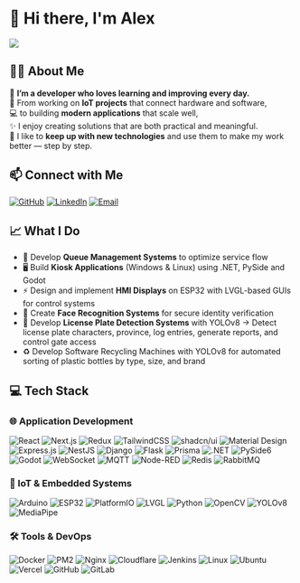 # 👋 Hi there, I'm Alex
![](https://cdn3.emoji.gg/emojis/1261-hackerbongocat.gif)
## 👨‍💻 About Me

🌱 **I’m a developer who loves learning and improving every day.**  
🔧 From working on **IoT projects** that connect hardware and software,  
💻 to building **modern applications** that scale well,  
✨ I enjoy creating solutions that are both practical and meaningful.  
🚀 I like to **keep up with new technologies** and use them to make my work better — step by step.  


## 📫 Connect with Me
[![GitHub](https://img.shields.io/badge/GitHub-181717?style=for-the-badge&logo=github&logoColor=white)](https://github.com/LEKPCSTEAM)
[![LinkedIn](https://img.shields.io/badge/LinkedIn-0A66C2?style=for-the-badge&logo=linkedin&logoColor=white)](www.linkedin.com/in/chaiwat-leanyos-15700a37b)
[![Email](https://img.shields.io/badge/Email-D14836?style=for-the-badge&logo=gmail&logoColor=white)](mailto:alex2530lu@gmail.com)


## 📈 What I Do
- 🏥 Develop **Queue Management Systems** to optimize service flow  
- 🖥️ Build **Kiosk Applications** (Windows & Linux) using .NET, PySide and Godot
- ⚡ Design and implement **HMI Displays** on ESP32 with LVGL-based GUIs for control systems  
- 👤 Create **Face Recognition Systems** for secure identity verification  
- 🚗 Develop **License Plate Detection Systems** with YOLOv8  → Detect license plate characters, province, log entries, generate reports, and control gate access
- ♻️ Develop Software Recycling Machines with YOLOv8 for automated sorting of plastic bottles by type, size, and brand

  

## 💻 Tech Stack
### 🌐 Application Development  
![React](https://img.shields.io/badge/React-20232A?style=flat-square&logo=react&logoColor=61DAFB)
![Next.js](https://img.shields.io/badge/Next.js-000000?style=flat-square&logo=nextdotjs&logoColor=white)
![Redux](https://img.shields.io/badge/Redux-764ABC?style=flat-square&logo=redux&logoColor=white)
![TailwindCSS](https://img.shields.io/badge/TailwindCSS-06B6D4?style=flat-square&logo=tailwindcss&logoColor=white)
![shadcn/ui](https://img.shields.io/badge/shadcn%2Fui-000000?style=flat-square&logo=shadcnui&logoColor=white)
![Material Design](https://img.shields.io/badge/Material--Design-757575?style=flat-square&logo=materialdesign&logoColor=white)
![Express.js](https://img.shields.io/badge/Express.js-000000?style=flat-square&logo=express&logoColor=white)
![NestJS](https://img.shields.io/badge/NestJS-E0234E?style=flat-square&logo=nestjs&logoColor=white)
![Django](https://img.shields.io/badge/Django-092E20?style=flat-square&logo=django&logoColor=white)
![Flask](https://img.shields.io/badge/Flask-000000?style=flat-square&logo=flask&logoColor=white)
![Prisma](https://img.shields.io/badge/Prisma-2D3748?style=flat-square&logo=prisma&logoColor=white)
![.NET](https://img.shields.io/badge/.NET-512BD4?style=flat-square&logo=dotnet&logoColor=white)
![PySide6](https://img.shields.io/badge/PySide6-41CD52?style=flat-square&logo=qt&logoColor=white)
![Godot](https://img.shields.io/badge/Godot-478CBF?style=flat-square&logo=godotengine&logoColor=white)
![WebSocket](https://img.shields.io/badge/WebSocket-010101?style=flat-square&logo=socketdotio&logoColor=white)
![MQTT](https://img.shields.io/badge/MQTT-660066?style=flat-square&logo=eclipsemosquitto&logoColor=white)
![Node-RED](https://img.shields.io/badge/Node--RED-8F0000?style=flat-square&logo=nodered&logoColor=white)
![Redis](https://img.shields.io/badge/Redis-DC382D?style=flat-square&logo=redis&logoColor=white)
![RabbitMQ](https://img.shields.io/badge/RabbitMQ-FF6600?style=flat-square&logo=rabbitmq&logoColor=white)



### 🔧 IoT & Embedded Systems  
![Arduino](https://img.shields.io/badge/Arduino-00979D?style=flat-square&logo=arduino&logoColor=white)
![ESP32](https://img.shields.io/badge/ESP32-000000?style=flat-square&logo=espressif&logoColor=white)
![PlatformIO](https://img.shields.io/badge/PlatformIO-F58220?style=flat-square&logo=platformio&logoColor=white)
![LVGL](https://img.shields.io/badge/LVGL-FF6600?style=flat-square&logo=microchip&logoColor=white)
![Python](https://img.shields.io/badge/Python-3776AB?style=flat-square&logo=python&logoColor=white)
![OpenCV](https://img.shields.io/badge/OpenCV-5C3EE8?style=flat-square&logo=opencv&logoColor=white)
![YOLOv8](https://img.shields.io/badge/YOLOv8-FFD21E?style=flat-square&logo=python&logoColor=black)
![MediaPipe](https://img.shields.io/badge/MediaPipe-4285F4?style=flat-square&logo=google&logoColor=white)

### 🛠️ Tools & DevOps  
![Docker](https://img.shields.io/badge/Docker-2496ED?style=flat-square&logo=docker&logoColor=white)
![PM2](https://img.shields.io/badge/PM2-2B037A?style=flat-square&logo=pm2&logoColor=white)
![Nginx](https://img.shields.io/badge/Nginx-009639?style=flat-square&logo=nginx&logoColor=white)
![Cloudflare](https://img.shields.io/badge/Cloudflare-F38020?style=flat-square&logo=cloudflare&logoColor=white)
![Jenkins](https://img.shields.io/badge/Jenkins-D24939?style=flat-square&logo=jenkins&logoColor=white)
![Linux](https://img.shields.io/badge/Linux-FCC624?style=flat-square&logo=linux&logoColor=black)
![Ubuntu](https://img.shields.io/badge/Ubuntu-E95420?style=flat-square&logo=ubuntu&logoColor=white)
![Vercel](https://img.shields.io/badge/Vercel-000000?style=flat-square&logo=vercel&logoColor=white)
![GitHub](https://img.shields.io/badge/GitHub-181717?style=flat-square&logo=github&logoColor=white)
![GitLab](https://img.shields.io/badge/GitLab-FC6D26?style=flat-square&logo=gitlab&logoColor=white)
